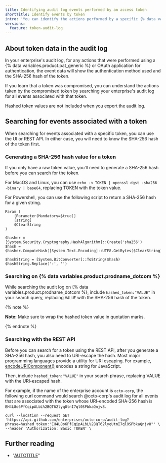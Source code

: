 ```yaml
---
title: Identifying audit log events performed by an access token
shortTitle: Identify events by token
intro: 'You can identify the actions performed by a specific {% data variables.product.pat_generic %} or OAuth token in your enterprise.'
versions:
  feature: token-audit-log
---
```


## About token data in the audit log

In your enterprise's audit log, for any actions that were performed using a {% data variables.product.pat_generic %} or OAuth application for authentication, the event data will show the authentication method used and the SHA-256 hash of the token.

If you learn that a token was compromised, you can understand the actions taken by the compromised token by searching your enterprise's audit log for all events associated with that token.

Hashed token values are not included when you export the audit log.

## Searching for events associated with a token

When searching for events associated with a specific token, you can use the UI or REST API. In either case, you will need to know the SHA-256 hash of the token first.

### Generating a SHA-256 hash value for a token

If you only have a raw token value, you'll need to generate a SHA-256 hash before you can search for the token.

For MacOS and Linux, you can use `echo -n TOKEN | openssl dgst -sha256 -binary | base64`, replacing TOKEN with the token value.

For Powershell, you can use the following script to return a SHA-256 hash for a given string.

```shell{:copy}
Param (
    [Parameter(Mandatory=$true)]
    [string]
    $ClearString
)

$hasher = [System.Security.Cryptography.HashAlgorithm]::Create('sha256')
$hash = $hasher.ComputeHash([System.Text.Encoding]::UTF8.GetBytes($ClearString))

$hashString = [System.BitConverter]::ToString($hash)
$hashString.Replace('-', '')
```

### Searching on {% data variables.product.prodname_dotcom %}

While searching the audit log on {% data variables.product.prodname_dotcom %}, include `hashed_token:"VALUE"` in your search query, replacing `VALUE` with the SHA-256 hash of the token. 

{% note %}

**Note:** Make sure to wrap the hashed token value in quotation marks.

{% endnote %}

### Searching with the REST API

Before you can search for a token using the REST API, after you generate a SHA-256 hash, you also need to URI-escape the hash. Most major programming languages provide a utility for URI escaping. For example, [encodeURIComponent()](https://developer.mozilla.org/en-US/docs/Web/JavaScript/Reference/Global_Objects/encodeURIComponent) encodes a string for JavaScript.

Then, include `hashed_token:"VALUE"` in your search phrase, replacing VALUE with the URI-escaped hash. 

For example, if the name of the enterprise account is `octo-corp`, the following curl command would search @octo-corp's audit log for all events that are associated with the token whose URI-encoded SHA-256 hash is `EH4L8o6PfCqipALbL%2BQT62lyqUtnI7ql0SPbkaQnjv8`.

```
curl --location --request GET 'https://api.github.com/enterprises/octo-corp/audit-log?phrase=hashed_token:"EH4L8o6PfCqipALbL%2BQT62lyqUtnI7ql0SPbkaQnjv8"' \
--header 'Authorization: Basic TOKEN' \ 
```

## Further reading

- "[AUTOTITLE](/admin/monitoring-activity-in-your-enterprise/reviewing-audit-logs-for-your-enterprise/using-the-audit-log-api-for-your-enterprise)"
